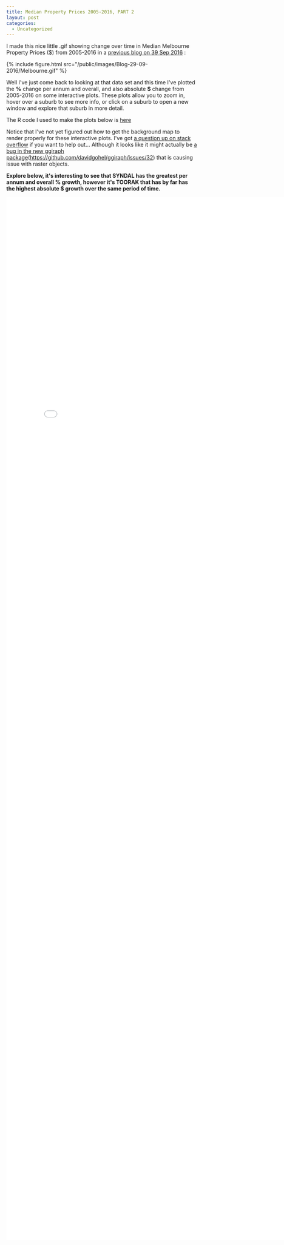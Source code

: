 ```yaml
---
title: Median Property Prices 2005-2016, PART 2
layout: post
categories:
  - Uncategorized
---
```


I made this nice little .gif showing change over time in Median Melbourne Property Prices ($) from 2005-2016 in a [previous blog on 39 Sep 2016][1] :

{% include figure.html src="/public/images/Blog-29-09-2016/Melbourne.gif" %}

Well I've just come back to looking at that data set and this time I've plotted the **%** change per annum and overall, and also absolute **$** change from 2005-2016 on some interactive plots.
These plots allow you to zoom in, hover over a suburb to see more info, or click on a suburb to open a new window and explore that suburb in more detail.
 
The R code I used to make the plots below is [here][2] 

Notice that I've not yet figured out how to get the background map to render properly for these interactive plots. 
I've got [a question up on stack overflow][3] if you want to help out...
Although it looks like it might actually be [a bug in the new ggiraph package][4](https://github.com/davidgohel/ggiraph/issues/32) that is causing issue with raster objects.

**Explore below, it's interesting to see that SYNDAL has the greatest per annum and overall % growth, however it's TOORAK that has by far has the highest absolute $ growth over the same period of time.** 

<iframe width="800" height= "2750" frameborder="0" scrolling="no" src="/public/html/2016-10-22-MelbournePropertyPrices.html"></iframe>


[1]: http://dpnewman.com/Making-Maps/
[2]: https://github.com/DanielPNewman/MelbournePropertyPrices/blob/master/MelbournePropertyPrices.Rmd\
[3]: http://stackoverflow.com/questions/40166761/r-ggiraph-with-ggmap-for-interactive-reactive-longitude-and-latitude-points-sc
[4]: https://github.com/davidgohel/ggiraph/issues/32